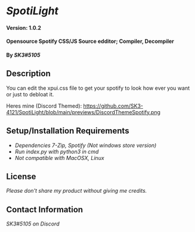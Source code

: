 # _SpotiLight_

#### Version: 1.0.2
#### Opensource Spotify CSS/JS Source edditor; Compiler, Decompiler
#### By _**SK3#5105**_

## Description

You can edit the xpui.css file to get your spotify to look how ever you want or just to debloat it.

Heres mine (Discord Themed): https://github.com/SK3-4121/SpotiLight/blob/main/previews/DiscordThemeSpotify.png

## Setup/Installation Requirements

* _Dependencies 7-Zip, Spotify (Not windows store version)_
* _Run index.py with python3 in cmd_
* _Not compatible with MacOSX, Linux_
## License

_Please don't share my product without giving me credits._

## Contact Information

_SK3#5105 on Discord_
